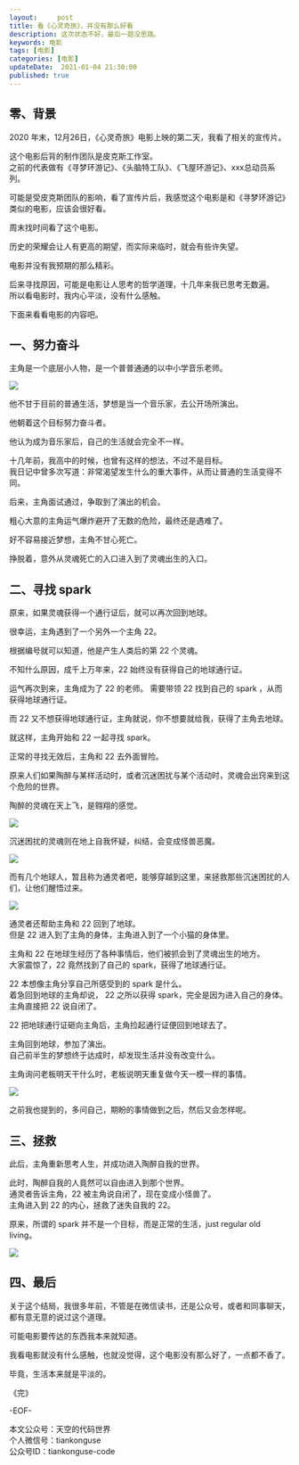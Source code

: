```yaml
---   
layout:     post  
title: 看《心灵奇旅》，并没有那么好看
description: 这次状态不好，最后一题没思路。   
keywords: 电影  
tags: [电影]    
categories: [电影]  
updateDate:  2021-01-04 21:30:00  
published: true  
---  
```



## 零、背景  


2020 年末，12月26日，《心灵奇旅》电影上映的第二天，我看了相关的宣传片。  


这个电影后背的制作团队是皮克斯工作室。  
之前的代表做有《寻梦环游记》、《头脑特工队》、《飞屋环游记》、xxx总动员系列。  


可能是受皮克斯团队的影响，看了宣传片后，我感觉这个电影是和《寻梦环游记》类似的电影，应该会很好看。  


周末找时间看了这个电影。  


历史的荣耀会让人有更高的期望，而实际来临时，就会有些许失望。


电影并没有我预期的那么精彩。  


后来寻找原因，可能是电影让人思考的哲学道理，十几年来我已思考无数遍。  
所以看电影时，我内心平淡，没有什么感触。  


下面来看看电影的内容吧。  


## 一、努力奋斗  



主角是一个底层小人物，是一个普普通通的以中小学音乐老师。  


![](https://res.tiankonguse.com/images/2021/01/04.png)  


他不甘于目前的普通生活，梦想是当一个音乐家，去公开场所演出。  


他朝着这个目标努力奋斗者。  


他认为成为音乐家后，自己的生活就会完全不一样。  


十几年前，我高中的时候，也曾有这样的想法，不过不是目标。  
我日记中曾多次写道：非常渴望发生什么的重大事件，从而让普通的生活变得不同。


后来，主角面试通过，争取到了演出的机会。  


粗心大意的主角运气爆炸避开了无数的危险，最终还是遇难了。  


好不容易接近梦想，主角不甘心死亡。  


挣脱着，意外从灵魂死亡的入口进入到了灵魂出生的入口。


## 二、寻找 spark


原来，如果灵魂获得一个通行证后，就可以再次回到地球。  


很幸运，主角遇到了一个另外一个主角 22。  


根据编号就可以知道，他是产生人类后的第 22 个灵魂。  


不知什么原因，成千上万年来，22  始终没有获得自己的地球通行证。  


运气再次到来，主角成为了 22 的老师。
需要带领 22 找到自己的 spark ，从而获得地球通行证。  


而 22 又不想获得地球通行证，主角就说，你不想要就给我，获得了主角去地球。  


就这样，主角开始和 22 一起寻找 spark。  


正常的寻找无效后，主角和 22 去外面冒险。  


原来人们如果陶醉与某样活动时，或者沉迷困扰与某个活动时，灵魂会出窍来到这个危险的世界。  


陶醉的灵魂在天上飞，是翱翔的感觉。  


![](https://res.tiankonguse.com/images/2021/01/04/002.png)  



沉迷困扰的灵魂则在地上自我怀疑，纠结，会变成怪兽恶魔。  


![](https://res.tiankonguse.com/images/2021/01/04/003.png)  


而有几个地球人，暂且称为通灵者吧，能够穿越到这里，来拯救那些沉迷困扰的人们，让他们醒悟过来。  


![](https://res.tiankonguse.com/images/2021/01/04/004.png)  


通灵者还帮助主角和 22 回到了地球。  
但是 22 进入到了主角的身体，主角进入到了一个小猫的身体里。  


主角和 22 在地球生经历了各种事情后，他们被抓会到了灵魂出生的地方。  
大家震惊了，22 竟然找到了自己的 spark，获得了地球通行证。  


22 本想像主角分享自己所感受到的 spark 是什么。  
着急回到地球的主角却说， 22 之所以获得 spark，完全是因为进入自己的身体。  
主角直接把 22 说自闭了。  



22 把地球通行证砸向主角后，主角捡起通行证便回到地球去了。  


主角回到地球，参加了演出。  
自己前半生的梦想终于达成时，却发现生活并没有改变什么。


主角询问老板明天干什么时，老板说明天重复做今天一模一样的事情。  


![](https://res.tiankonguse.com/images/2021/01/04/005.png)  



之前我也提到的，多问自己，期盼的事情做到之后，然后又会怎样呢。


## 三、拯救


此后，主角重新思考人生，并成功进入陶醉自我的世界。  


此时，陶醉自我的人竟然可以自由进入到那个世界。  
通灵者告诉主角，22 被主角说自闭了，现在变成小怪兽了。  
主角进入到 22 的内心，拯救了迷失自我的 22。 


原来，所谓的 spark 并不是一个目标，而是正常的生活，just regular old living。


![](https://res.tiankonguse.com/images/2021/01/04/006.png)  



## 四、最后  


关于这个结局，我很多年前，不管是在微信读书，还是公众号，或者和同事聊天，都有意无意的说过这个道理。


可能电影要传达的东西我本来就知道。  


我看电影就没有什么感触，也就没觉得，这个电影没有那么好了，一点都不香了。  


毕竟，生活本来就是平淡的。



《完》  


-EOF-  



本文公众号：天空的代码世界  
个人微信号：tiankonguse  
公众号ID：tiankonguse-code  
  


